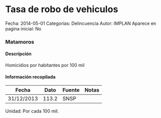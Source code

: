 Tasa de robo de vehiculos
=====

Fecha: 2014-05-01
Categorías: Delincuencia
Autor: IMPLAN
Aparece en pagina inicial: No

### Matamoros

#### Descripción

Homicidios por habitantes por 100 mil

<!-- break -->

#### Información recopilada

<table class="table table-hover table-bordered matriz">
  <thead>
    <tr><th>Fecha</th><th>Dato</th><th>Fuente</th><th>Notas</th></tr>
  </thead>
  <tbody>
    <tr><td class="centrado">31/12/2013</td><td class="derecha">113.2</td><td>SNSP</td><td></td></tr>
  </tbody>
</table>

Unidad: Por cada 100 mil.
